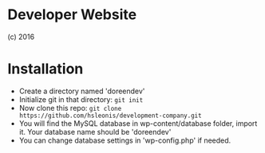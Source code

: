 # Developer Website
(c) 2016

# Installation
* Create a directory named 'doreendev'
* Initialize git in that directory:
``
git init
``
* Now clone this repo:
``
git clone https://github.com/hsleonis/development-company.git
``
* You will find the MySQL database in wp-content/database folder, import it. Your database name should be 'doreendev'
* You can change database settings in 'wp-config.php' if needed.
